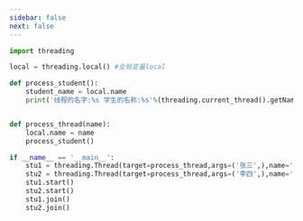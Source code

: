 ```yaml
---
sidebar: false
next: false
---
```

<BlogInfo/>






```python
import threading

local = threading.local() #全局变量local

def process_student():
    student_name = local.name
    print('线程的名字:%s 学生的名称:%s'%(threading.current_thread().getName(),student_name))


def process_thread(name):
    local.name = name
    process_student()

if __name__ == '__main__':
    stu1 = threading.Thread(target=process_thread,args=('张三',),name='Thread-A')
    stu2 = threading.Thread(target=process_thread,args=('李四',),name='Thread-B')
    stu1.start()
    stu2.start()
    stu1.join()
    stu2.join()
```






<ActionBox />
        
<style>#top-box {margin-top:0.5rem!important;}</style>